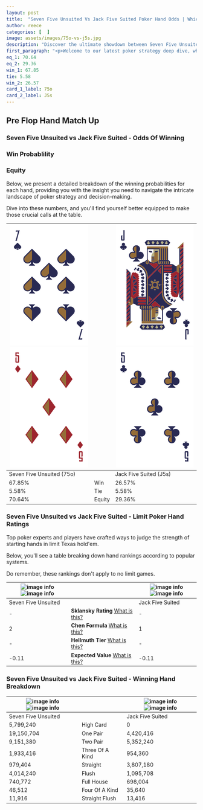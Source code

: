 ```yaml
---
layout: post
title:  "Seven Five Unsuited Vs Jack Five Suited Poker Hand Odds | Which Is The Better Hand In Poker? A Complete Guide"
author: reece
categories: [  ]
image: assets/images/75o-vs-j5s.jpg
description: "Discover the ultimate showdown between Seven Five Unsuited and Jack Five Suited in poker! Uncover the odds, strategies, and scenarios where one hand triumphs over the other. Get ready to up your poker game with this thrilling analysis."
first_paragraph: "<p>Welcome to our latest poker strategy deep dive, where we're pitting two distinct hands against each other in a high-stakes showdown: Seven Five Unsuited vs Jack Five Suited.</p><p>In the dynamic world of poker, every decision counts, and knowing which hand holds the upper hand is key to your success at the table.</p><p>In this article, we'll dissect these two hands, explore the scenarios where one dominates the other, and equip you with the knowledge to make strategic choices that can tip the odds in your favor.</p><p>Get ready to unravel the intriguing dynamics of these poker hands and elevate your game to new heights.</p>"
eq_1: 70.64
eq_2: 29.36
win_1: 67.85
tie: 5.58
win_2: 26.57
card_1_label: 75o
card_2_label: J5s
---
```




[comment]: # (sp0)

## Pre Flop Hand Match Up

<div class="table hand-ratings" markdown="1"> 



### Seven Five Unsuited vs Jack Five Suited - Odds Of Winning


  
<div class="row graphs"> 
<div class="col-lg-6">
    <h3>Win Probablility</h3>
    <canvas id="WinChart"></canvas>
</div>
<div class="col-lg-6">
    <h3>Equity</h3>
    <canvas id="EquityChart"></canvas>
</div>
</div>

  Below, we present a detailed breakdown of the winning probabilities for each hand, providing you with the insight you need to navigate the intricate landscape of poker strategy and decision-making. 

Dive into these numbers, and you'll find yourself better equipped to make those crucial calls at the table.


    
| ![image info](assets/images/hand1/7.png) ![image info](assets/images/hand1/5o.png) |  | ![image info](assets/images/hand2/j.png) ![image info](assets/images/hand2/5.png) |
| -------- | -------- | -------- |
| Seven Five Unsuited (75o) |  | Jack Five Suited (J5s) |
| 67.85% | Win | 26.57% |
| 5.58% | Tie | 5.58% |
| 70.64% | Equity | 29.36% |




[comment]: # (sp1)



### Seven Five Unsuited vs Jack Five Suited - Limit Poker Hand Ratings

Top poker experts and players have crafted ways to judge the strength of starting hands in limit Texas hold'em. 

Below, you'll see a table breaking down hand rankings according to popular systems. 

Do remember, these rankings don't apply to no limit games.


    
| ![image info](https://www.riverpairs.com/assets/images/hand1/7.png) ![image info](https://www.riverpairs.com/assets/images/hand1/5o.png) |  | ![image info](https://www.riverpairs.com/assets/images/hand2/j.png) ![image info](https://www.riverpairs.com/assets/images/hand2/5.png) |
| -------- | -------- | -------- |
| Seven Five Unsuited |  | Jack Five Suited |
| - | **Sklansky Rating** [What is this?](/sklansky-rating-explained) | - |
| 2 | **Chen Formula** [What is this?](/chen-formula-explained) | 1 |
| - | **Hellmuth Tier** [What is this?](/Hellmuth-tier-explained) | - |
| -0.11 | **Expected Value** [What is this?](/expected-value-explained) | -0.11 |




[comment]: # (sp2)



### Seven Five Unsuited vs Jack Five Suited - Winning Hand Breakdown


    
| ![image info](https://www.riverpairs.com/assets/images/hand1/7.png) ![image info](https://www.riverpairs.com/assets/images/hand1/5o.png) |  | ![image info](https://www.riverpairs.com/assets/images/hand2/j.png) ![image info](https://www.riverpairs.com/assets/images/hand2/5.png) |
| -------- | -------- | -------- |
| Seven Five Unsuited |  | Jack Five Suited |
| 5,799,240 | High Card | 0 |
| 19,150,704 | One Pair | 4,420,416 |
| 9,151,380 | Two Pair | 5,352,240 |
| 1,933,416 | Three Of A Kind | 954,360 |
| 979,404 | Straight | 3,807,180 |
| 4,014,240 | Flush | 1,095,708 |
| 740,772 | Full House | 698,004 |
| 46,512 | Four Of A Kind | 35,640 |
| 11,916 | Straight Flush | 13,416 |




[comment]: # (sp3)



</div>

[comment]: # (sp4)



[comment]: # (sp5)


